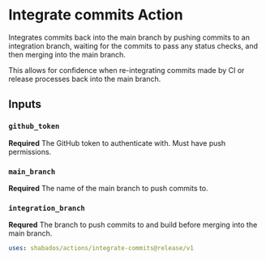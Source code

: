 # Integrate commits Action

Integrates commits back into the main branch by pushing commits to an integration branch, waiting for the commits to pass any status checks, and then merging into the main branch.

This allows for confidence when re-integrating commits made by CI or release processes back into the main branch.

## Inputs

### `github_token`

**Required** The GitHub token to authenticate with. Must have push permissions.

### `main_branch`

**Required** The name of the main branch to push commits to.

### `integration_branch`

**Requred** The branch to push commits to and build before merging into the main branch.

```yaml
uses: shabados/actions/integrate-commits@release/v1
```
